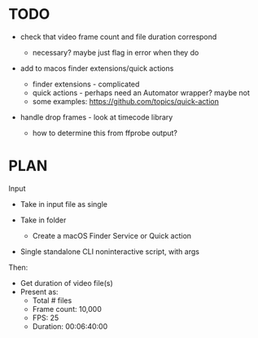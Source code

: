 # TODO

- check that video frame count and file duration correspond
    - necessary? maybe just flag in error when they do

- add to macos finder extensions/quick actions
    - finder extensions - complicated
    - quick actions - perhaps need an Automator wrapper? maybe not
    - some examples: https://github.com/topics/quick-action

- handle drop frames - look at timecode library
    - how to determine this from ffprobe output?


# PLAN

Input
- Take in input file as single
- Take in folder
    - Create a macOS Finder Service or Quick action


- Single standalone CLI noninteractive script, with args

Then:
- Get duration of video file(s)
- Present as:
    - Total # files
    - Frame count: 10,000
    - FPS: 25
    - Duration: 00:06:40:00
